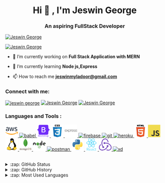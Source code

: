 <h1 align="center">Hi 👋 , I'm Jeswin George</h1>
<h3 align="center">An aspiring FullStack Developer</h3>

<p align="left"> <a href="https://www.instagram.com/george__jeswin/" target="blank"><img src="https://img.shields.io/badge/Instagram-E4405F?style=for-the-badge&logo=instagram&logoColor=white" alt="Jeswin George" /></a> </p>

<p align="left"> <a href="https://www.linkedin.com/in/jeswin-george-396b531a9/" target="blank"><img src="https://img.icons8.com/fluent/48/000000/linkedin.png" alt="Jeswin George" /></a> </p>

- 🔭 I’m currently working on **Full Stack Application with MERN**

- 🌱 I’m currently learning **Node js,Express**

- 📫 How to reach me **jeswinmyladoor@gmail.com**

<h3 align="left">Connect with me:</h3>
<p align="left">

<a href="https://www.facebook.com/profile.php?id=100006669106954" target="blank"><img align="center" src="https://www.flaticon.com/svg/static/icons/svg/124/124010.svg" alt="jeswin george" height="30" width="40" /></a>
<a href="https://www.instagram.com/george__jeswin/" target="blank"><img src="https://img.shields.io/badge/Instagram-E4405F?style=for-the-badge&logo=instagram&logoColor=white" alt="Jeswin George" height="30" width="40" /></a>
<a href="https://www.linkedin.com/in/jeswin-george-396b531a9/" target="blank"><img src="https://img.icons8.com/fluent/48/000000/linkedin.png" height="30" width="40" alt="Jeswin George" /></a>

<!-- <a href="https://instagram.com/nasirr_dev" target="blank"><img align="center" src="https://www.flaticon.com/svg/static/icons/svg/1409/1409946.svg" alt="nasirr_dev" height="30" width="40" /></a> -->

</p>

<h3 align="left">Languages and Tools :</h3>
<p align="left"> <a href="https://aws.amazon.com" target="_blank"> <img src="https://raw.githubusercontent.com/devicons/devicon/master/icons/amazonwebservices/amazonwebservices-original-wordmark.svg" alt="aws" width="40" height="40"/> </a> <a href="https://babeljs.io/" target="_blank"> <img src="https://www.vectorlogo.zone/logos/babeljs/babeljs-icon.svg" alt="babel" width="40" height="40"/> </a> <a href="https://getbootstrap.com" target="_blank"> <img src="https://raw.githubusercontent.com/devicons/devicon/master/icons/bootstrap/bootstrap-plain-wordmark.svg" alt="bootstrap" width="40" height="40"/> </a> <a href="https://www.w3schools.com/css/" target="_blank"> <img src="https://raw.githubusercontent.com/devicons/devicon/master/icons/css3/css3-original-wordmark.svg" alt="css3" width="40" height="40"/> </a>  <a href="https://expressjs.com" target="_blank"> <img src="https://raw.githubusercontent.com/devicons/devicon/master/icons/express/express-original-wordmark.svg" alt="express" width="40" height="40"/> </a> </a> <a href="https://firebase.google.com/" target="_blank"> <img src="https://www.vectorlogo.zone/logos/firebase/firebase-icon.svg" alt="firebase" width="40" height="40"/> </a>  <a href="https://git-scm.com/" target="_blank"> <img src="https://www.vectorlogo.zone/logos/git-scm/git-scm-icon.svg" alt="git" width="40" height="40"/> </a> <a href="https://heroku.com" target="_blank"> <img src="https://www.vectorlogo.zone/logos/heroku/heroku-icon.svg" alt="heroku" width="40" height="40"/> </a> <a href="https://www.w3.org/html/" target="_blank"> <img src="https://raw.githubusercontent.com/devicons/devicon/master/icons/html5/html5-original-wordmark.svg" alt="html5" width="40" height="40"/> </a> <a href="https://developer.mozilla.org/en-US/docs/Web/JavaScript" target="_blank"> <img src="https://raw.githubusercontent.com/devicons/devicon/master/icons/javascript/javascript-original.svg" alt="javascript" width="40" height="40"/> </a>  <a href="https://www.linux.org/" target="_blank"> <img src="https://raw.githubusercontent.com/devicons/devicon/master/icons/linux/linux-original.svg" alt="linux" width="40" height="40"/> </a>  <a href="https://www.mongodb.com/" target="_blank"> <img src="https://raw.githubusercontent.com/devicons/devicon/master/icons/mongodb/mongodb-original-wordmark.svg" alt="mongodb" width="40" height="40"/> </a>  <a href="https://nodejs.org" target="_blank"> <img src="https://raw.githubusercontent.com/devicons/devicon/master/icons/nodejs/nodejs-original-wordmark.svg" alt="nodejs" width="40" height="40"/> </a> <a href="https://postman.com" target="_blank"> <img src="https://www.vectorlogo.zone/logos/getpostman/getpostman-icon.svg" alt="postman" width="40" height="40"/> </a> <a href="https://www.python.org" target="_blank"> <img src="https://raw.githubusercontent.com/devicons/devicon/master/icons/python/python-original.svg" alt="python" width="40" height="40"/> </a> <a href="https://reactjs.org/" target="_blank"> <img src="https://raw.githubusercontent.com/devicons/devicon/master/icons/react/react-original-wordmark.svg" alt="react" width="40" height="40"/> </a> <a href="https://redux.js.org" target="_blank"> <img src="https://raw.githubusercontent.com/devicons/devicon/master/icons/redux/redux-original.svg" alt="redux" width="40" height="40"/> </a>    <a href="https://www.adobe.com/products/xd.html" target="_blank"> <img src="https://cdn.worldvectorlogo.com/logos/adobe-xd.svg" alt="xd" width="40" height="40"/> </a> </p>
<br>
<div>
<details>
  <summary>:zap: GitHub Status</summary>

  <img align="left" alt="Jeswin George's GitHub Stats" src="https://github-readme-stats.codestackr.vercel.app/api?username=georgejeswin&show_icons=true&hide_border=true&dummy=1234" />

</details>
</div>
<div>
<details>
  <summary>:zap: GitHub History</summary>
  <p><img align="center" src="https://github-readme-streak-stats.herokuapp.com/?user=georgejeswin&dummy=123" alt="jeswin george" /></p>

</details>
</div>
<div>
<details>
  <summary>:zap: Most Used Languages</summary>

<p><img align="left" src="https://github-readme-stats.vercel.app/api/top-langs?username=georgejeswin&show_icons=true&locale=en&layout=compact&dummy=1234" alt="jeswin george" /></p>
</details>
</div>
